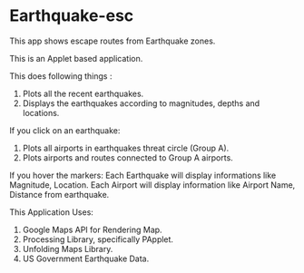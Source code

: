 # Earthquake-esc
This app shows escape routes from Earthquake zones.

This is an Applet based application.

This does following things :
1) Plots all the recent earthquakes. 
2) Displays the earthquakes according to magnitudes, depths and locations.

If you click on an earthquake:
1) Plots all airports in earthquakes threat circle (Group A).
2) Plots airports and routes connected to Group A airports.

If you hover the markers:
Each Earthquake will display informations like Magnitude, Location.
Each Airport will display information like Airport Name, Distance from earthquake.

This Application Uses:
1) Google Maps API for Rendering Map.
2) Processing Library, specifically PApplet.
3) Unfolding Maps Library.
4) US Government Earthquake Data.
